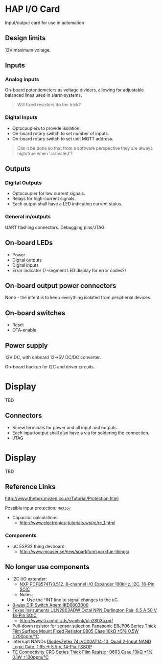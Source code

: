 # HAP I/O Card
Input/output card for use in automation

## Design limits
12V maximum voltage.

## Inputs

### Analog inputs

On-board potentiometers as voltage dividers, allowing for adjustable balanced lines used in alarm systems.
> Will fixed resistors do the trick?

### Digital Inputs

* Optocouplers to provide isolation.
* On-board rotary switch to set number of inputs.
* On-board rotary switch to set unit MQTT address.

> Can it be done so that from a software perspective they are always high/true when 'activated'?

## Outputs

### Digital Outputs

* Optocoupler for low current signals.
* Relays for high-current signals.
* Each output shall have a LED indicating current status.

### General in/outputs

UART flashing connectors.
Debugging pins/JTAG

## On-board LEDs
* Power
* Digital outputs
* Digital inputs
* Error indicator (7-segment LED display for error codes?)

## On-board output power connectors
None - the intent is to keep everything isolated from peripherial devices.

## On-board switches
* Reset
* OTA-enable

## Power supply
12V DC, with onboard 12->5V DC/DC converter.

On-board backup for I2C and driver circuits.

# Display

TBD

## Connectors

* Screw terminals for power and all input and outputs.
* Each input/output shall also have a via for soldering the connection.
* JTAG

# Display

TBD

## Reference Links

http://www.thebox.myzen.co.uk/Tutorial/Protection.html

Possible input protection: [`MAX367`](
https://www.maximintegrated.com/en/products/interface/signal-line-protection-ics/signal-line-protectors/MAX367.html/tb_tab0)

* Capacitor calculations
  * http://www.electronics-tutorials.ws/rc/rc_1.html

### Components

* uC ESP32 thing devboard
  * http://www.mouser.se/new/sparkfun/sparkfun-things/











## No longer use components

* I2C I/O extender:
  * [NXP PCF8574T/3,512, 8-channel I/O Expander 100kHz, I2C, 16-Pin SOIC](http://se.rs-online.com/web/p/i-o-expanders/0510780/)
  * Notes:
    * Use the ^INT line to signal changes to the uC.
* [8-way DIP Switch Apem IKD0803000](http://se.rs-online.com/web/p/dip-sip-switches/8772312/)
* [Texas Instruments ULN2803ADW Octal NPN Darlington Pair, 0.5 A 50 V, 18-Pin SOIC](http://se.rs-online.com/web/p/darlington-transistors/6466311/)
  * http://www.ti.com/lit/ds/symlink/uln2803a.pdf
* Pull-down resistor for sensor selection [Panasonic ERJP06 Series Thick Film Surface Mount Fixed Resistor 0805 Case 10kΩ ±5% 0.5W ±200ppm/°C](http://se.rs-online.com/web/p/surface-mount-fixed-resistors/0153797/)
* Interrupt NANDs [DiodesZetex 74LVC00AT14-13, Quad 2-Input NAND Logic Gate, 1.65 → 5.5 V, 14-Pin TSSOP](http://se.rs-online.com/web/p/standard-logic-gates/7705294/)
* [TE Connectivity CRG Series Thick Film Resistor 0603 Case 10kΩ ±1% 0.1W ±100ppm/°C](http://se.rs-online.com/web/p/surface-mount-fixed-resistors/1251173/)